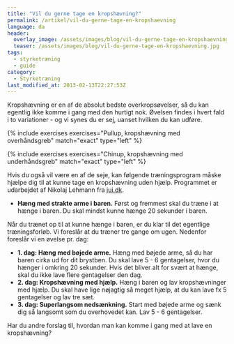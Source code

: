 ```yaml
---
title: "Vil du gerne tage en kropshævning?"
permalink: /artikel/vil-du-gerne-tage-en-kropshaevning
language: da
header:
  overlay_image: /assets/images/blog/vil-du-gerne-tage-en-kropshaevning.jpg
  teaser: /assets/images/blog/vil-du-gerne-tage-en-kropshaevning.jpg
tags:
  - styrketræning
  - guide
category:
  - Styrketræning
last_modified_at: 2013-02-13T22:27:53Z
---
```


Kropshævning er en af de absolut bedste overkropsøvelser, så du kan egentlig ikke komme i gang med den hurtigt nok. Øvelsen findes i hvert fald i to variationer - og vi synes du er sej, uanset hvilken du kan udføre.

{% include exercises exercises="Pullup, kropshævning med overhåndsgreb" match="exact" type="left" %}

{% include exercises exercises="Chinup, kropshævning med underhåndsgreb" match="exact" type="left" %}

Hvis du også vil være en af de seje, kan følgende træningsprogram måske hjælpe dig til at kunne tage en kropshævning uden hjælp. Programmet er udarbejdet af Nikolaj Lehmann fra [jui.dk](http://jui.dk).

- **Hæng med strakte arme i baren.** Først og fremmest skal du træne i at hænge i baren. Du skal mindst kunne hænge 20 sekunder i baren.

Når du trænet op til at kunne hænge i baren, er du klar til det egentlige træningsforløb. Vi foreslår at du træner tre gange om ugen. Nedenfor foreslår vi en øvelse pr. dag:

- **1. dag: Hæng med bøjede arme.** Hæng med bøjede arme, så du har baren cirka ud for dit brystben. Du skal lave 5 - 6 gentagelser, hvor du hænger i omkring 20 sekunder. Hvis det bliver alt for svært at hænge, skal du ikke lave flere gentagelser den dag.
- **2. dag: Kropshævning med hjælp.** Hæng i baren og lav kropshævninger med hjælp. Du skal have lige nøjagtig så meget hjælp, at du kan lave fx 5 gentagelser og lav tre sæt.
- **3. dag: Superlangsom nedsænkning.** Start med bøjede arme og sænk dig så langsomt som du overhovedet kan. Lav 5 - 6 gentagelser.

Har du andre forslag til, hvordan man kan komme i gang med at lave en kropshævning?
